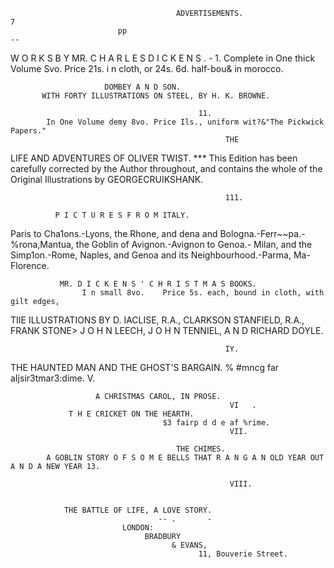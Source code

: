                                          ADVERTISEMENTS.                                                     7
                            pp                                                  --

W O R K S B Y MR. C H A R L E S D I C K E N S .
                                                                        -
                                                     1.
       Complete in One thick Volume Svo. Price 21s. i n cloth, or 24s. 6d. half-bou& in morocco.

                         DOMBEY A N D SON.
           WITH FORTY ILLUSTRATIONS ON STEEL, BY H. K. BROWNE.

                                              11.
            In One Volume demy 8vo. Price Ils., uniform wit?&"The Pickwick Papers."
                                                    THE


LIFE AND ADVENTURES OF OLIVER TWIST.
***    This Edition has been carefully corrected by the Author throughout, and contains the whole
                       of the Original Illustrations by GEORGECRUIKSHANK.

                                                    111.

              P I C T U R E S F R O M ITALY.
  Paris to Cha1ons.-Lyons, the Rhone, and                   dena and Bologna.-Ferr~~pa.-%rona,Mantua,
the Goblin of Avignon.-Avignon to Genoa.-                   Milan, and the Simp1on.-Rome, Naples, and
Genoa and its Neighbourhood.-Parma,   Ma-                   Florence.




               MR. D I C K E N S ' C H R I S T M A S BOOKS.
                    I n small 8vo.    Price 5s. each, bound in cloth, with gilt edges,
TIIE   ILLUSTRATIONS   BY D. IACLISE, R.A.,   CLARKSON STANFIELD,       R.A.,    FRANK STONE&gt; J O H N   LEECH,
                                 J O H N TENNIEL, A N D RICHARD DOYLE.

                                                    IY.

   THE HAUNTED MAN AND THE GHOST'S BARGAIN.
                                  % #mncg far aIjsir3tmar3:dime.
                                                     V.

                       A CHRISTMAS CAROL, IN PROSE.
                                                     VI   .
                 T H E CRICKET ON THE HEARTH.
                                      $3 fairp d d e af %rime.
                                                     VII.

                                         THE CHIMES.
            A GOBLIN STORY O F S O M E BELLS THAT R A N G A N OLD YEAR OUT A N D A NEW YEAR 13.

                                                     VIII.


                THE BATTLE OF LIFE, A LOVE STORY.
                                     -- .       -
                             LONDON:
                                  BRADBURY
                                        & EVANS,
                                              11, Bouverie Street.
